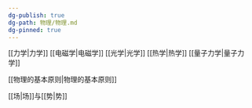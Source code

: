 ```yaml
---
dg-publish: true
dg-path: 物理/物理.md
dg-pinned: true
---
```

[[力学\|力学]]
[[电磁学\|电磁学]]
[[光学\|光学]]
[[热学\|热学]]
[[量子力学\|量子力学]]

[[物理的基本原则\|物理的基本原则]]

[[场\|场]]与[[势\|势]]



